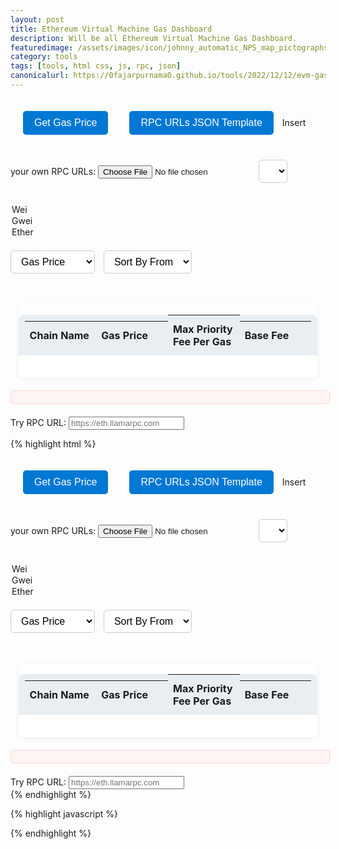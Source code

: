 ```yaml
---
layout: post
title: Ethereum Virtual Machine Gas Dashboard
description: Will be all Ethereum Virtual Machine Gas Dashboard.
featuredimage: /assets/images/icon/johnny_automatic_NPS_map_pictographs_part_31.png
category: tools
tags: [tools, html css, js, rpc, json]
canonicalurl: https://0fajarpurnama0.github.io/tools/2022/12/12/evm-gas-dashboard
---
```

<style>
#refresh-button, #RPCURLsJSONTemplate {
    background: #0078d4;
    color: #fff;
    border: none;
    padding: 10px 18px;
    border-radius: 5px;
    cursor: pointer;
    margin: 20px 10px 20px 20px;
    font-size: 1rem;
    transition: background 0.2s;
}

#refresh-button:hover, #RPCURLsJSONTemplate:hover {
    background: #005fa3;
}

select {
    padding: 8px 12px;
    margin: 20px 10px 20px 0;
    border-radius: 5px;
    border: 1px solid #ccc;
    font-size: 1rem;
    background: #fff;
}

#chains-container {
    width: 95%;
    max-width: 800px;
    margin: 30px auto 0 auto;
    background: #fff;
    border-radius: 8px;
    box-shadow: 0 2px 8px rgba(0,0,0,0.06);
    overflow-x: auto;
    padding: 0 0 20px 0;
}

#chains-container tr {
    display: grid;
    grid-template-columns: 2fr 2fr 2fr 2fr;
    align-items: center;
    padding: 0 10px;
}

#chains-container tr:nth-child(1) {
    background: #e9eef2;
    font-weight: bold;
    border-radius: 8px 8px 0 0;
}

#chains-container tr:not(:first-child) {
    background: #fff;
    border-bottom: 1px solid #f0f0f0;
    transition: background 0.2s;
}

#chains-container tr:not(:first-child):hover {
    background: #f5faff;
}

#chains-container td, #chains-container th {
    padding: 12px 8px;
    text-align: left;
    font-size: 1rem;
    word-break: break-word;
}

#status-message {
    color: #d8000c;
    background: #fff4f4;
    border: 1px solid #ffd2d2;
    border-radius: 5px;
    padding: 10px 15px;
    margin: 20px auto;
    width: 95%;
    max-width: 800px;
    font-size: 1rem;
}

@media (max-width: 600px) {
    #chains-container tr {
        grid-template-columns: 1fr 1fr;
        font-size: 0.95rem;
    }
    #chains-container td, #chains-container th {
        padding: 8px 4px;
    }
    #refresh-button, select {
        font-size: 0.95rem;
        padding: 8px 10px;
    }
}

#loader {
  border: 16px solid #f3f3f3; /* Light grey */
  border-top: 16px solid #3498db; /* Blue */
  border-radius: 50%;
  width: 60px;
  height: 60px;
  animation: spin 2s linear infinite;
  display: none;
  position: relative;
  top: 50%;
  left: 50%;
  transform: translate(-50%, -50%);
  justify-content: center;
  align-items: center;
}

@keyframes spin {
  0% { transform: rotate(0deg); }
  100% { transform: rotate(360deg); }
}
</style>

<button id="refresh-button">Get Gas Price</button>
<button id="RPCURLsJSONTemplate">RPC URLs JSON Template</button>
<label id="jsonFileInput">Insert your own RPC URLs: <input type="file" id="fileInput"></label>
<select id="units">
  <option value="wei">Wei</option>
  <option value="gwei">Gwei</option>
  <option value="ether">Ether</option>
</select>
<select id="sort-by-category">
  <option value="gasPrice">Gas Price</option>
  <option value="chainName">Chain Name</option>
</select>
<select id="sort-by-from">
  <option value="default">Sort By From</option>
  <option value="ascending">Ascending</option>
  <option value="descending">Descending</option>
</select>
<div id="chains-container">
  <table id="chains-table">
    <thead>
      <tr>
        <th>Chain Name</th>
        <th>Gas Price</th>
        <th>Max Priority Fee Per Gas</th>
        <th>Base Fee</th>
      </tr>
    </thead>
    <tbody id="chains-tbody">
      <!-- Chain data will be populated here -->
    </tbody>
  </table>
</div>
<div id="loader"></div>
<div id="status-message"></div>
Try RPC URL: <input id="tryRPCURL" type="text" placeholder="https://eth.llamarpc.com"></input>
<div id="trial"></div>

<script>
let rpcUrls = {};

async function getRPCURLsFromJson(jsonUrl) {
    const thejsonUrl = jsonUrl;
    const response = await fetch(
        thejsonUrl
    );
    const RPCURLs = await response.json();
    return RPCURLs;
}

let RPCURLsFrom0fajarpurnama0GithubJson;

window.onload = async function() {
    RPCURLsFrom0fajarpurnama0GithubJson = await getRPCURLsFromJson('https://0fajarpurnama0.github.io/assets/json/evmrpc.json');
    rpcUrls = {}; // Initialize rpcUrls object
    for (const item in RPCURLsFrom0fajarpurnama0GithubJson) {
        for (const subitem in RPCURLsFrom0fajarpurnama0GithubJson[item]) {
            rpcUrls[RPCURLsFrom0fajarpurnama0GithubJson[item][subitem]['params'][0]['chainName']] = RPCURLsFrom0fajarpurnama0GithubJson[item][subitem]['params'][0]['rpcUrls'][0];
        }
    }
    console.log(rpcUrls);
}

async function getGasPrice(providerEndpoint) {
    const response = await fetch(providerEndpoint, {
        method: 'post',
        headers: {
            'Content-Type': 'application/json'
        },
        body: JSON.stringify({
            'jsonrpc': '2.0',
            'method': 'eth_gasPrice',
            'params': [],
        })
    });
    const data = await response.json();
    return data.result;
}

async function getMaxPriorityFeePerGas(providerEndpoint) {
    const response = await fetch(providerEndpoint, {
        method: 'post',
        headers: {
            'Content-Type': 'application/json'
        },
        body: JSON.stringify({
            'jsonrpc': '2.0',
            'method': 'eth_maxPriorityFeePerGas',
            'params': [],
        })
    });
    const data = await response.json();
    return data.result;
}

async function getBaseFee(providerEndpoint) {
    const response = await fetch(providerEndpoint, {
        method: 'post',
        headers: {
            'Content-Type': 'application/json'
        },
        body: JSON.stringify({
            "jsonrpc": "2.0",
            "method": "eth_getBlockByNumber",
            "params": ["latest", false]
        })
    });
    const data = await response.json();
    return data.result ? data.result.baseFeePerGas : '0x0';
}

const sortByCategory = document.getElementById("sort-by-category");
const sortByFrom = document.getElementById("sort-by-from");
const chainsContainer = document.getElementById("chains-container");
const chainsTBody = document.getElementById("chains-tbody");
const refreshButton = document.getElementById("refresh-button");
const RPCURLsJSONTemplate = document.getElementById("RPCURLsJSONTemplate");
const fileInput = document.getElementById("fileInput");
const statusMessage = document.getElementById("status-message");
const units = document.getElementById("units");
const loader = document.getElementById("loader");
const tryRPCURL = document.getElementById("tryRPCURL");
const trial = document.getElementById("trial");

let gasPriceData = [];
let theGasPriceWei = 0;
let themaxPriorityFeePerGasWei = 0;
let theBaseFeeWei = 0;

async function generateGasPriceData() {
    try {
        for (const chainName in rpcUrls) {
            try {
                const theGasPrice = await getGasPrice(
                    rpcUrls[chainName]
                );
                theGasPriceWei = parseInt(theGasPrice, 16) ?
                    parseInt(theGasPrice, 16) :
                    0;
            } catch (error) {
                console.error(
                    `Error fetching gas price for ${chainName}: ${error}`
                );
                // Optionally, you can update the status message or log the error
                statusMessage.innerHTML += `Error fetching gas price for ${chainName}: ${error}<br>`;
                theGasPriceWei = error;
            }
            try {
                const themaxPriorityFeePerGas = await getMaxPriorityFeePerGas(
                    rpcUrls[chainName]
                );
                themaxPriorityFeePerGasWei = parseInt(themaxPriorityFeePerGas, 16) ?
                    parseInt(themaxPriorityFeePerGas, 16) :
                    0;
            } catch (error) {
                console.error(
                    `Error fetching max priority fee for ${chainName}: ${error}`
                );
                // Optionally, you can update the status message or log the error
                statusMessage.innerHTML += `Error fetching max priority fee for ${chainName}: ${error}<br>`;
                themaxPriorityFeePerGasWei = error;
            }
            try {
                const theBaseFee = await getBaseFee(
                    rpcUrls[chainName]
                );
                theBaseFeeWei = parseInt(theBaseFee, 16) ? parseInt(theBaseFee, 16) : 0;
            } catch (error) {
                console.error(
                    `Error fetching base fee for ${chainName}: ${error}`
                );
                // Optionally, you can update the status message or log the error
                statusMessage.innerHTML += `Error fetching base fee for ${chainName}: ${error}<br>`;
                theBaseFeeWei = error;
            }
            gasPriceData.push({
                chainName: chainName,
                gasPriceWei: theGasPriceWei,
                maxPriorityFeePerGasWei: themaxPriorityFeePerGasWei,
                baseFeeWei: theBaseFeeWei
            });
            printGasPriceData({
                chainName: chainName,
                gasPriceWei: theGasPriceWei,
                maxPriorityFeePerGasWei: themaxPriorityFeePerGasWei,
                baseFeeWei: theBaseFeeWei
            }, "chains-tbody");
        }
        console.log('Gas price data generated:', gasPriceData);
    } catch (error) {
        statusMessage.innerHTML = 'Error sorting gas price data: ' + error;
    }
}

refreshButton.addEventListener("click", async () => {
    loader.style.display = "inline-block";
    chainsTBody.innerHTML = ""; // Clear previous data
    statusMessage.innerHTML = ""; // Clear previous status messages
    gasPriceData = [];
    await generateGasPriceData();
    loader.style.display = "none";
    refreshButton.innerHTML = "Refresh";
});

let categoryValue = "gasPrice";
let fromValue = "ascending";

sortByCategory.addEventListener("change", (event) => {
    categoryValue = event.target.value;
    sort(categoryValue, fromValue);
});

sortByFrom.addEventListener("change", (event) => {
    fromValue = event.target.value;
    sort(categoryValue, fromValue);
});

async function sort(category, from) {
    try {
        if (category === "gasPrice") {
            gasPriceData.sort((a, b) => {
                return from === "ascending" ?
                    a.gasPriceWei - b.gasPriceWei :
                    b.gasPriceWei - a.gasPriceWei;
            });
        } else if (category === "chainName") {
            gasPriceData.sort((a, b) => {
                return from === "ascending" ?
                    a.chainName.localeCompare(b.chainName) :
                    b.chainName.localeCompare(a.chainName);
            });
        }
        printGasPriceDataAll(gasPriceData, selectedUnit);
    } catch (error) {
        statusMessage.innerHTML = "Error sorting gas price data: " + error;
    }
}

let selectedUnit = units.value; // Default unit

units.addEventListener("change", (event) => {
    selectedUnit = event.target.value;
    printGasPriceDataAll(gasPriceData, selectedUnit);
});

function printGasPriceData(gasPriceData, theContainer) {
    const container = document.getElementById(theContainer);
    let gasPrice = gasPriceData.gasPriceWei;
    let maxPriorityFeePerGas = gasPriceData.maxPriorityFeePerGasWei;
    let baseFee = gasPriceData.baseFeeWei;

    const gasPriceRow = document.createElement("tr");
    gasPriceRow.innerHTML = `
            <td>${gasPriceData.chainName}</td>
            <td>${gasPrice}</td>
            <td>${maxPriorityFeePerGas}</td>
            <td>${baseFee}</td>
        `;
    container.appendChild(gasPriceRow);
}

function printGasPriceDataAll(gasPriceData, selectedUnit) {
    chainsContainer.innerHTML = ""; // Clear previous data
    const chainsHeader = document.createElement("tr");
    chainsHeader.className = "chains-header";
    chainsHeader.innerHTML = `
        <th>Chain Name</th>
        <th>Gas Price</th>
        <th>Max Priority Fee Per Gas</th>
        <th>Base Fee</th>
    `; // Add table headers
    chainsContainer.appendChild(chainsHeader); // Append header to the container
    let gasPrice;
    let maxPriorityFeePerGas;
    let baseFee;

    gasPriceData.forEach((chain) => {
        switch (selectedUnit) {
            case "wei":
                gasPrice = chain.gasPriceWei;
                maxPriorityFeePerGas = chain.maxPriorityFeePerGasWei;
                baseFee = chain.baseFeeWei;
                break;
            case "gwei":
                gasPrice = chain.gasPriceWei / 1e9;
                maxPriorityFeePerGas = chain.maxPriorityFeePerGasWei / 1e9;
                baseFee = chain.baseFeeWei / 1e9;
                break;
            case "ether":
                gasPrice = chain.gasPriceWei / 1e18;
                maxPriorityFeePerGas = chain.maxPriorityFeePerGasWei / 1e18;
                baseFee = chain.baseFeeWei / 1e18;
                break;
            default:
                gasPrice = "undefined";
                break;
        }
        const gasPriceRow = document.createElement("tr");
        gasPriceRow.innerHTML = `
            <td>${chain.chainName}</td>
            <td>${gasPrice}</td>
            <td>${maxPriorityFeePerGas}</td>
            <td>${baseFee}</td>
        `;
        chainsContainer.appendChild(gasPriceRow);
    });
}

tryRPCURL.addEventListener("change", async (event) => {
    const GasPrice = await getGasPrice(event.target.value);
    const MaxPriorityFeePerGas = await getMaxPriorityFeePerGas(event.target.value);
    const BaseFee = await getBaseFee(event.target.value);
    trial.innerHTML = `Gas Price Wei: ${parseInt(GasPrice, 16)} <br> Max Priority Fee Per Gas Wei: ${parseInt(MaxPriorityFeePerGas, 16)} <br> Base Fee Wei: ${parseInt(BaseFee, 16)}`;
});

RPCURLsJSONTemplate.addEventListener("click", async () => {
    const JSONRPCURLs = JSON.stringify(rpcUrls);
    const blob = new Blob([JSONRPCURLs], { type: "application/json" });
    const url = URL.createObjectURL(blob);
    const a = document.createElement("a");
    a.href = url;
    a.download = "evmrpc.json";
    document.body.appendChild(a);
    a.click();
    document.body.removeChild(a);
});

fileInput.addEventListener("change", async (event) => {
    const file = event.target.files[0];
    if (file) {
        const reader = new FileReader();
        reader.onload = async (e) => {
            const contents = e.target.result;
            try {
                const json = JSON.parse(contents);
                rpcUrls = json;
            } catch (error) {
                console.error("Error parsing JSON:", error);
            }
        };
        reader.readAsText(file);
    }
});
</script>

{% highlight html %}
<style>
#refresh-button, #RPCURLsJSONTemplate {
    background: #0078d4;
    color: #fff;
    border: none;
    padding: 10px 18px;
    border-radius: 5px;
    cursor: pointer;
    margin: 20px 10px 20px 20px;
    font-size: 1rem;
    transition: background 0.2s;
}

#refresh-button:hover, #RPCURLsJSONTemplate:hover {
    background: #005fa3;
}

select {
    padding: 8px 12px;
    margin: 20px 10px 20px 0;
    border-radius: 5px;
    border: 1px solid #ccc;
    font-size: 1rem;
    background: #fff;
}

#chains-container {
    width: 95%;
    max-width: 800px;
    margin: 30px auto 0 auto;
    background: #fff;
    border-radius: 8px;
    box-shadow: 0 2px 8px rgba(0,0,0,0.06);
    overflow-x: auto;
    padding: 0 0 20px 0;
}

#chains-container tr {
    display: grid;
    grid-template-columns: 2fr 2fr 2fr 2fr;
    align-items: center;
    padding: 0 10px;
}

#chains-container tr:nth-child(1) {
    background: #e9eef2;
    font-weight: bold;
    border-radius: 8px 8px 0 0;
}

#chains-container tr:not(:first-child) {
    background: #fff;
    border-bottom: 1px solid #f0f0f0;
    transition: background 0.2s;
}

#chains-container tr:not(:first-child):hover {
    background: #f5faff;
}

#chains-container td, #chains-container th {
    padding: 12px 8px;
    text-align: left;
    font-size: 1rem;
    word-break: break-word;
}

#status-message {
    color: #d8000c;
    background: #fff4f4;
    border: 1px solid #ffd2d2;
    border-radius: 5px;
    padding: 10px 15px;
    margin: 20px auto;
    width: 95%;
    max-width: 800px;
    font-size: 1rem;
}

@media (max-width: 600px) {
    #chains-container tr {
        grid-template-columns: 1fr 1fr;
        font-size: 0.95rem;
    }
    #chains-container td, #chains-container th {
        padding: 8px 4px;
    }
    #refresh-button, select {
        font-size: 0.95rem;
        padding: 8px 10px;
    }
}

#loader {
  border: 16px solid #f3f3f3; /* Light grey */
  border-top: 16px solid #3498db; /* Blue */
  border-radius: 50%;
  width: 60px;
  height: 60px;
  animation: spin 2s linear infinite;
  display: none;
  position: relative;
  top: 50%;
  left: 50%;
  transform: translate(-50%, -50%);
  justify-content: center;
  align-items: center;
}

@keyframes spin {
  0% { transform: rotate(0deg); }
  100% { transform: rotate(360deg); }
}
</style>

<button id="refresh-button">Get Gas Price</button>
<button id="RPCURLsJSONTemplate">RPC URLs JSON Template</button>
<label id="jsonFileInput">Insert your own RPC URLs: <input type="file" id="fileInput"></label>
<select id="units">
  <option value="wei">Wei</option>
  <option value="gwei">Gwei</option>
  <option value="ether">Ether</option>
</select>
<select id="sort-by-category">
  <option value="gasPrice">Gas Price</option>
  <option value="chainName">Chain Name</option>
</select>
<select id="sort-by-from">
  <option value="default">Sort By From</option>
  <option value="ascending">Ascending</option>
  <option value="descending">Descending</option>
</select>
<div id="chains-container">
  <table id="chains-table">
    <thead>
      <tr>
        <th>Chain Name</th>
        <th>Gas Price</th>
        <th>Max Priority Fee Per Gas</th>
        <th>Base Fee</th>
      </tr>
    </thead>
    <tbody id="chains-tbody">
      <!-- Chain data will be populated here -->
    </tbody>
  </table>
</div>
<div id="loader"></div>
<div id="status-message"></div>
Try RPC URL: <input id="tryRPCURL" type="text" placeholder="https://eth.llamarpc.com"></input>
<div id="trial"></div>
{% endhighlight %}

{% highlight javascript %}
<script>
let rpcUrls = {};

async function getRPCURLsFromJson(jsonUrl) {
    const thejsonUrl = jsonUrl;
    const response = await fetch(
        thejsonUrl
    );
    const RPCURLs = await response.json();
    return RPCURLs;
}

let RPCURLsFrom0fajarpurnama0GithubJson;

window.onload = async function() {
    RPCURLsFrom0fajarpurnama0GithubJson = await getRPCURLsFromJson('/assets/json/evmrpc.json');
    rpcUrls = {}; // Initialize rpcUrls object
    for (const item in RPCURLsFrom0fajarpurnama0GithubJson) {
        for (const subitem in RPCURLsFrom0fajarpurnama0GithubJson[item]) {
            rpcUrls[RPCURLsFrom0fajarpurnama0GithubJson[item][subitem]['params'][0]['chainName']] = RPCURLsFrom0fajarpurnama0GithubJson[item][subitem]['params'][0]['rpcUrls'][0];
        }
    }
    console.log(rpcUrls);
}

async function getGasPrice(providerEndpoint) {
    const response = await fetch(providerEndpoint, {
        method: 'post',
        headers: {
            'Content-Type': 'application/json'
        },
        body: JSON.stringify({
            'jsonrpc': '2.0',
            'method': 'eth_gasPrice',
            'params': [],
        })
    });
    const data = await response.json();
    return data.result;
}

async function getMaxPriorityFeePerGas(providerEndpoint) {
    const response = await fetch(providerEndpoint, {
        method: 'post',
        headers: {
            'Content-Type': 'application/json'
        },
        body: JSON.stringify({
            'jsonrpc': '2.0',
            'method': 'eth_maxPriorityFeePerGas',
            'params': [],
        })
    });
    const data = await response.json();
    return data.result;
}

async function getBaseFee(providerEndpoint) {
    const response = await fetch(providerEndpoint, {
        method: 'post',
        headers: {
            'Content-Type': 'application/json'
        },
        body: JSON.stringify({
            "jsonrpc": "2.0",
            "method": "eth_getBlockByNumber",
            "params": ["latest", false]
        })
    });
    const data = await response.json();
    return data.result ? data.result.baseFeePerGas : '0x0';
}

const sortByCategory = document.getElementById("sort-by-category");
const sortByFrom = document.getElementById("sort-by-from");
const chainsContainer = document.getElementById("chains-container");
const chainsTBody = document.getElementById("chains-tbody");
const refreshButton = document.getElementById("refresh-button");
const RPCURLsJSONTemplate = document.getElementById("RPCURLsJSONTemplate");
const fileInput = document.getElementById("fileInput");
const statusMessage = document.getElementById("status-message");
const units = document.getElementById("units");
const loader = document.getElementById("loader");
const tryRPCURL = document.getElementById("tryRPCURL");
const trial = document.getElementById("trial");

let gasPriceData = [];
let theGasPriceWei = 0;
let themaxPriorityFeePerGasWei = 0;
let theBaseFeeWei = 0;

async function generateGasPriceData() {
    try {
        for (const chainName in rpcUrls) {
            try {
                const theGasPrice = await getGasPrice(
                    rpcUrls[chainName]
                );
                theGasPriceWei = parseInt(theGasPrice, 16) ?
                    parseInt(theGasPrice, 16) :
                    0;
            } catch (error) {
                console.error(
                    `Error fetching gas price for ${chainName}: ${error}`
                );
                // Optionally, you can update the status message or log the error
                statusMessage.innerHTML += `Error fetching gas price for ${chainName}: ${error}<br>`;
                theGasPriceWei = error;
            }
            try {
                const themaxPriorityFeePerGas = await getMaxPriorityFeePerGas(
                    rpcUrls[chainName]
                );
                themaxPriorityFeePerGasWei = parseInt(themaxPriorityFeePerGas, 16) ?
                    parseInt(themaxPriorityFeePerGas, 16) :
                    0;
            } catch (error) {
                console.error(
                    `Error fetching max priority fee for ${chainName}: ${error}`
                );
                // Optionally, you can update the status message or log the error
                statusMessage.innerHTML += `Error fetching max priority fee for ${chainName}: ${error}<br>`;
                themaxPriorityFeePerGasWei = error;
            }
            try {
                const theBaseFee = await getBaseFee(
                    rpcUrls[chainName]
                );
                theBaseFeeWei = parseInt(theBaseFee, 16) ? parseInt(theBaseFee, 16) : 0;
            } catch (error) {
                console.error(
                    `Error fetching base fee for ${chainName}: ${error}`
                );
                // Optionally, you can update the status message or log the error
                statusMessage.innerHTML += `Error fetching base fee for ${chainName}: ${error}<br>`;
                theBaseFeeWei = error;
            }
            gasPriceData.push({
                chainName: chainName,
                gasPriceWei: theGasPriceWei,
                maxPriorityFeePerGasWei: themaxPriorityFeePerGasWei,
                baseFeeWei: theBaseFeeWei
            });
            printGasPriceData({
                chainName: chainName,
                gasPriceWei: theGasPriceWei,
                maxPriorityFeePerGasWei: themaxPriorityFeePerGasWei,
                baseFeeWei: theBaseFeeWei
            }, "chains-tbody");
        }
        console.log('Gas price data generated:', gasPriceData);
    } catch (error) {
        statusMessage.innerHTML = 'Error sorting gas price data: ' + error;
    }
}

refreshButton.addEventListener("click", async () => {
    loader.style.display = "inline-block";
    chainsTBody.innerHTML = ""; // Clear previous data
    statusMessage.innerHTML = ""; // Clear previous status messages
    gasPriceData = [];
    await generateGasPriceData();
    loader.style.display = "none";
    refreshButton.innerHTML = "Refresh";
});

let categoryValue = "gasPrice";
let fromValue = "ascending";

sortByCategory.addEventListener("change", (event) => {
    categoryValue = event.target.value;
    sort(categoryValue, fromValue);
});

sortByFrom.addEventListener("change", (event) => {
    fromValue = event.target.value;
    sort(categoryValue, fromValue);
});

async function sort(category, from) {
    try {
        if (category === "gasPrice") {
            gasPriceData.sort((a, b) => {
                return from === "ascending" ?
                    a.gasPriceWei - b.gasPriceWei :
                    b.gasPriceWei - a.gasPriceWei;
            });
        } else if (category === "chainName") {
            gasPriceData.sort((a, b) => {
                return from === "ascending" ?
                    a.chainName.localeCompare(b.chainName) :
                    b.chainName.localeCompare(a.chainName);
            });
        }
        printGasPriceDataAll(gasPriceData, selectedUnit);
    } catch (error) {
        statusMessage.innerHTML = "Error sorting gas price data: " + error;
    }
}

let selectedUnit = units.value; // Default unit

units.addEventListener("change", (event) => {
    selectedUnit = event.target.value;
    printGasPriceDataAll(gasPriceData, selectedUnit);
});

function printGasPriceData(gasPriceData, theContainer) {
    const container = document.getElementById(theContainer);
    let gasPrice = gasPriceData.gasPriceWei;
    let maxPriorityFeePerGas = gasPriceData.maxPriorityFeePerGasWei;
    let baseFee = gasPriceData.baseFeeWei;

    const gasPriceRow = document.createElement("tr");
    gasPriceRow.innerHTML = `
            <td>${gasPriceData.chainName}</td>
            <td>${gasPrice}</td>
            <td>${maxPriorityFeePerGas}</td>
            <td>${baseFee}</td>
        `;
    container.appendChild(gasPriceRow);
}

function printGasPriceDataAll(gasPriceData, selectedUnit) {
    chainsContainer.innerHTML = ""; // Clear previous data
    const chainsHeader = document.createElement("tr");
    chainsHeader.className = "chains-header";
    chainsHeader.innerHTML = `
        <th>Chain Name</th>
        <th>Gas Price</th>
        <th>Max Priority Fee Per Gas</th>
        <th>Base Fee</th>
    `; // Add table headers
    chainsContainer.appendChild(chainsHeader); // Append header to the container
    let gasPrice;
    let maxPriorityFeePerGas;
    let baseFee;

    gasPriceData.forEach((chain) => {
        switch (selectedUnit) {
            case "wei":
                gasPrice = chain.gasPriceWei;
                maxPriorityFeePerGas = chain.maxPriorityFeePerGasWei;
                baseFee = chain.baseFeeWei;
                break;
            case "gwei":
                gasPrice = chain.gasPriceWei / 1e9;
                maxPriorityFeePerGas = chain.maxPriorityFeePerGasWei / 1e9;
                baseFee = chain.baseFeeWei / 1e9;
                break;
            case "ether":
                gasPrice = chain.gasPriceWei / 1e18;
                maxPriorityFeePerGas = chain.maxPriorityFeePerGasWei / 1e18;
                baseFee = chain.baseFeeWei / 1e18;
                break;
            default:
                gasPrice = "undefined";
                break;
        }
        const gasPriceRow = document.createElement("tr");
        gasPriceRow.innerHTML = `
            <td>${chain.chainName}</td>
            <td>${gasPrice}</td>
            <td>${maxPriorityFeePerGas}</td>
            <td>${baseFee}</td>
        `;
        chainsContainer.appendChild(gasPriceRow);
    });
}

tryRPCURL.addEventListener("change", async (event) => {
    const GasPrice = await getGasPrice(event.target.value);
    const MaxPriorityFeePerGas = await getMaxPriorityFeePerGas(event.target.value);
    const BaseFee = await getBaseFee(event.target.value);
    trial.innerHTML = `Gas Price Wei: ${parseInt(GasPrice, 16)} <br> Max Priority Fee Per Gas Wei: ${parseInt(MaxPriorityFeePerGas, 16)} <br> Base Fee Wei: ${parseInt(BaseFee, 16)}`;
});

RPCURLsJSONTemplate.addEventListener("click", async () => {
    const JSONRPCURLs = JSON.stringify(rpcUrls);
    const blob = new Blob([JSONRPCURLs], { type: "application/json" });
    const url = URL.createObjectURL(blob);
    const a = document.createElement("a");
    a.href = url;
    a.download = "evmrpc.json";
    document.body.appendChild(a);
    a.click();
    document.body.removeChild(a);
});

fileInput.addEventListener("change", async (event) => {
    const file = event.target.files[0];
    if (file) {
        const reader = new FileReader();
        reader.onload = async (e) => {
            const contents = e.target.result;
            try {
                const json = JSON.parse(contents);
                rpcUrls = json;
            } catch (error) {
                console.error("Error parsing JSON:", error);
            }
        };
        reader.readAsText(file);
    }
});
</script>
{% endhighlight %}
